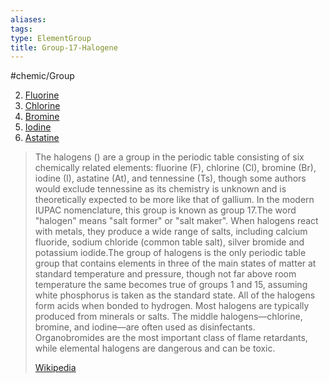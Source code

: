 ```yaml
---
aliases: 
tags: 
type: ElementGroup
title: Group-17-Halogene
---
```

#chemic/Group 

2) [Fluorine](chemic/Elements/Group-17-Halogene/Fluorine.md)
3) [Chlorine](chemic/Elements/Group-17-Halogene/Chlorine.md)
4) [Bromine](chemic/Elements/Group-17-Halogene/Bromine.md)
5) [Iodine](chemic/Elements/Group-17-Halogene/Iodine.md)
6) [Astatine](chemic/Elements/Group-17-Halogene/Astatine.md)

> The halogens () are a group in the periodic table consisting of six chemically related elements: fluorine (F), chlorine (Cl), bromine (Br), iodine (I), astatine (At), and tennessine (Ts), though some authors would exclude tennessine as its chemistry is unknown and is theoretically expected to be more like that of gallium. In the modern IUPAC nomenclature, this group is known as group 17.The word "halogen" means "salt former" or "salt maker". When halogens react with metals, they produce a wide range of salts, including calcium fluoride, sodium chloride (common table salt), silver bromide and potassium iodide.The group of halogens is the only periodic table group that contains elements in three of the main states of matter at standard temperature and pressure, though not far above room temperature the same becomes true of groups 1 and 15, assuming white phosphorus is taken as the standard state. All of the halogens form acids when bonded to hydrogen. Most halogens are typically produced from minerals or salts. The middle halogens—chlorine, bromine, and iodine—are often used as disinfectants. Organobromides are the most important class of flame retardants, while elemental halogens are dangerous and can be toxic.
>
> [Wikipedia](https://en.wikipedia.org/wiki/Halogen)



